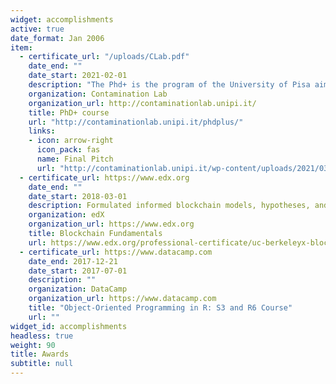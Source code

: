 ```yaml
---
widget: accomplishments
active: true
date_format: Jan 2006
item:
  - certificate_url: "/uploads/CLab.pdf"
    date_end: ""
    date_start: 2021-02-01
    description: "The Phd+ is the program of the University of Pisa aimed at promoting and encouraging the entrepreneurial spirit and innovation among students of Master’s degree, Phd students and professors."
    organization: Contamination Lab 
    organization_url: http://contaminationlab.unipi.it/
    title: PhD+ course
    url: "http://contaminationlab.unipi.it/phdplus/"
    links:
    - icon: arrow-right
      icon_pack: fas
      name: Final Pitch
      url: "http://contaminationlab.unipi.it/wp-content/uploads/2021/03/slide-kids-care.pdf"
  - certificate_url: https://www.edx.org
    date_end: ""
    date_start: 2018-03-01
    description: Formulated informed blockchain models, hypotheses, and use cases.
    organization: edX
    organization_url: https://www.edx.org
    title: Blockchain Fundamentals
    url: https://www.edx.org/professional-certificate/uc-berkeleyx-blockchain-fundamentals
  - certificate_url: https://www.datacamp.com
    date_end: 2017-12-21
    date_start: 2017-07-01
    description: ""
    organization: DataCamp
    organization_url: https://www.datacamp.com
    title: "Object-Oriented Programming in R: S3 and R6 Course"
    url: ""
widget_id: accomplishments
headless: true
weight: 90
title: Awards
subtitle: null
---
```

